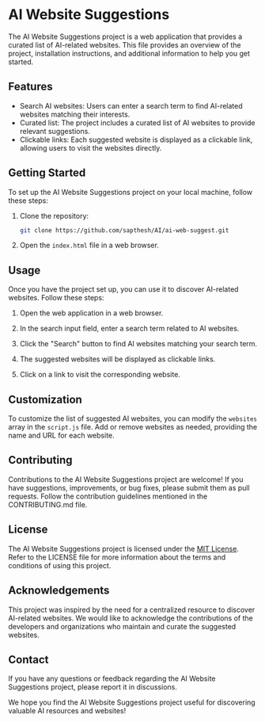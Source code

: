 # AI Website Suggestions

The AI Website Suggestions project is a web application that provides a curated list of AI-related websites. This file provides an overview of the project, installation instructions, and additional information to help you get started.

## Features

- Search AI websites: Users can enter a search term to find AI-related websites matching their interests.
- Curated list: The project includes a curated list of AI websites to provide relevant suggestions.
- Clickable links: Each suggested website is displayed as a clickable link, allowing users to visit the websites directly.

## Getting Started

To set up the AI Website Suggestions project on your local machine, follow these steps:

1. Clone the repository:

   ```bash
   git clone https://github.com/sapthesh/AI/ai-web-suggest.git
   ```

2. Open the `index.html` file in a web browser.

## Usage

Once you have the project set up, you can use it to discover AI-related websites. Follow these steps:

1. Open the web application in a web browser.

2. In the search input field, enter a search term related to AI websites.

3. Click the "Search" button to find AI websites matching your search term.

4. The suggested websites will be displayed as clickable links.

5. Click on a link to visit the corresponding website.

## Customization

To customize the list of suggested AI websites, you can modify the `websites` array in the `script.js` file. Add or remove websites as needed, providing the name and URL for each website.

## Contributing

Contributions to the AI Website Suggestions project are welcome! If you have suggestions, improvements, or bug fixes, please submit them as pull requests. Follow the contribution guidelines mentioned in the CONTRIBUTING.md file.

## License

The AI Website Suggestions project is licensed under the [MIT License](https://opensource.org/licenses/MIT). Refer to the LICENSE file for more information about the terms and conditions of using this project.

## Acknowledgements

This project was inspired by the need for a centralized resource to discover AI-related websites. We would like to acknowledge the contributions of the developers and organizations who maintain and curate the suggested websites.

## Contact

If you have any questions or feedback regarding the AI Website Suggestions project, please report it in discussions.

We hope you find the AI Website Suggestions project useful for discovering valuable AI resources and websites!

